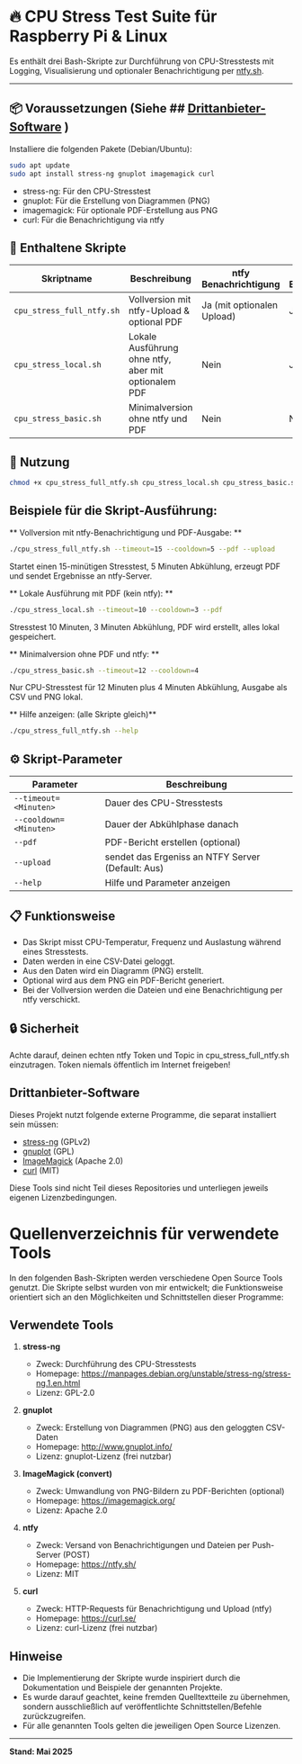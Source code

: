 # 🔥 CPU Stress Test Suite für Raspberry Pi & Linux

Es enthält drei Bash-Skripte zur Durchführung von CPU-Stresstests mit Logging, Visualisierung und optionaler Benachrichtigung per [ntfy.sh](https://ntfy.sh).

---

## 📦 Voraussetzungen (Siehe ## [Drittanbieter-Software](https://github.com/lastsamurai26/cpu-stress-suite?tab=readme-ov-file#drittanbieter-software) )

Installiere die folgenden Pakete (Debian/Ubuntu):

```bash
sudo apt update
sudo apt install stress-ng gnuplot imagemagick curl
```
- stress-ng: Für den CPU-Stresstest
- gnuplot: Für die Erstellung von Diagrammen (PNG)
- imagemagick: Für optionale PDF-Erstellung aus PNG
- curl: Für die Benachrichtigung via ntfy

## 📂 Enthaltene Skripte

| Skriptname                | Beschreibung                                         | ntfy Benachrichtigung      | PDF Erstellung | Kommentar                      |
| ------------------------- | ---------------------------------------------------- | -------------------------- | -------------- | ------------------------------ |
| `cpu_stress_full_ntfy.sh` | Vollversion mit ntfy-Upload & optional PDF           | Ja (mit optionalen Upload) | Ja             | Nutzt ntfy zum Upload          |
| `cpu_stress_local.sh`     | Lokale Ausführung ohne ntfy, aber mit optionalem PDF | Nein                       | Ja             | Nur lokale Ausgabe             |
| `cpu_stress_basic.sh`     | Minimalversion ohne ntfy und PDF                     | Nein                       | Nein           | Nur CSV & PNG lokal, keine PDF |


## 🚀 Nutzung

```bash
chmod +x cpu_stress_full_ntfy.sh cpu_stress_local.sh cpu_stress_basic.sh
```

## Beispiele für die Skript-Ausführung:
** Vollversion mit ntfy-Benachrichtigung und PDF-Ausgabe: **
```bash
./cpu_stress_full_ntfy.sh --timeout=15 --cooldown=5 --pdf --upload
```
Startet einen 15-minütigen Stresstest, 5 Minuten Abkühlung, erzeugt PDF und sendet Ergebnisse an ntfy-Server.

** Lokale Ausführung mit PDF (kein ntfy): **
```bash
./cpu_stress_local.sh --timeout=10 --cooldown=3 --pdf
```
Stresstest 10 Minuten, 3 Minuten Abkühlung, PDF wird erstellt, alles lokal gespeichert.


** Minimalversion ohne PDF und ntfy: **

```bash
./cpu_stress_basic.sh --timeout=12 --cooldown=4
```
Nur CPU-Stresstest für 12 Minuten plus 4 Minuten Abkühlung, Ausgabe als CSV und PNG lokal.

** Hilfe anzeigen:  (alle Skripte gleich)**

```bash
./cpu_stress_full_ntfy.sh --help
```

## ⚙️ Skript-Parameter


| Parameter              | Beschreibung                                      |
| ---------------------- | ------------------------------------------------- |
| `--timeout=<Minuten>`  | Dauer des CPU-Stresstests                         |
| `--cooldown=<Minuten>` | Dauer der Abkühlphase danach                      |
| `--pdf`                | PDF-Bericht erstellen (optional)                  |
| `--upload`             | sendet das Ergeniss an NTFY Server (Default: Aus) |
| `--help`               | Hilfe und Parameter anzeigen                      |

## 📋 Funktionsweise
- Das Skript misst CPU-Temperatur, Frequenz und Auslastung während eines Stresstests.
- Daten werden in eine CSV-Datei geloggt.
- Aus den Daten wird ein Diagramm (PNG) erstellt.
- Optional wird aus dem PNG ein PDF-Bericht generiert.
- Bei der Vollversion werden die Dateien und eine Benachrichtigung per ntfy verschickt.

## 🔒 Sicherheit
Achte darauf, deinen echten ntfy Token und Topic in cpu_stress_full_ntfy.sh einzutragen.
Token niemals öffentlich im Internet freigeben!

## Drittanbieter-Software

Dieses Projekt nutzt folgende externe Programme, die separat installiert sein müssen:

- [stress-ng](https://manpages.ubuntu.com/manpages/latest/man1/stress-ng.1.html) (GPLv2)
- [gnuplot](http://www.gnuplot.info/) (GPL)
- [ImageMagick](https://imagemagick.org/) (Apache 2.0)
- [curl](https://curl.se/) (MIT)

Diese Tools sind nicht Teil dieses Repositories und unterliegen jeweils eigenen Lizenzbedingungen.

# Quellenverzeichnis für verwendete Tools

In den folgenden Bash-Skripten werden verschiedene Open Source Tools genutzt. Die Skripte selbst wurden von mir entwickelt; die Funktionsweise orientiert sich an den Möglichkeiten und Schnittstellen dieser Programme:

## Verwendete Tools

1. **stress-ng**
   - Zweck: Durchführung des CPU-Stresstests
   - Homepage: https://manpages.debian.org/unstable/stress-ng/stress-ng.1.en.html
   - Lizenz: GPL-2.0

2. **gnuplot**
   - Zweck: Erstellung von Diagrammen (PNG) aus den geloggten CSV-Daten
   - Homepage: http://www.gnuplot.info/
   - Lizenz: gnuplot-Lizenz (frei nutzbar)

3. **ImageMagick (convert)**
   - Zweck: Umwandlung von PNG-Bildern zu PDF-Berichten (optional)
   - Homepage: https://imagemagick.org/
   - Lizenz: Apache 2.0

4. **ntfy**
   - Zweck: Versand von Benachrichtigungen und Dateien per Push-Server (POST)
   - Homepage: https://ntfy.sh/
   - Lizenz: MIT

5. **curl**
   - Zweck: HTTP-Requests für Benachrichtigung und Upload (ntfy)
   - Homepage: https://curl.se/
   - Lizenz: curl-Lizenz (frei nutzbar)

## Hinweise
- Die Implementierung der Skripte wurde inspiriert durch die Dokumentation und Beispiele der genannten Projekte.
- Es wurde darauf geachtet, keine fremden Quelltextteile zu übernehmen, sondern ausschließlich auf veröffentlichte Schnittstellen/Befehle zurückzugreifen.
- Für alle genannten Tools gelten die jeweiligen Open Source Lizenzen.

---

**Stand: Mai 2025**
